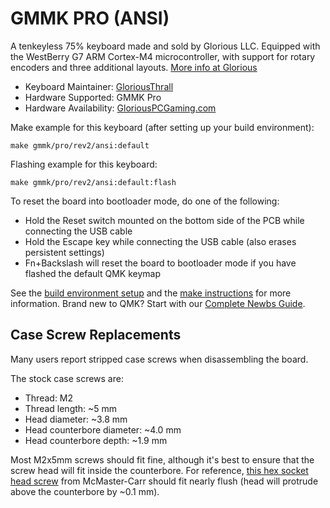 # GMMK PRO (ANSI)

A tenkeyless 75% keyboard made and sold by Glorious LLC. Equipped with the WestBerry G7 ARM Cortex-M4 microcontroller, with support for rotary encoders and three additional layouts. [More info at Glorious](https://www.pcgamingrace.com/products/glorious-gmmk-pro-75-barebone-black)

* Keyboard Maintainer: [GloriousThrall](https://github.com/GloriousThrall)
* Hardware Supported: GMMK Pro
* Hardware Availability: [GloriousPCGaming.com](https://www.pcgamingrace.com/products/glorious-gmmk-pro-75-barebone-black)

Make example for this keyboard (after setting up your build environment):

    make gmmk/pro/rev2/ansi:default

Flashing example for this keyboard:

    make gmmk/pro/rev2/ansi:default:flash

To reset the board into bootloader mode, do one of the following:

* Hold the Reset switch mounted on the bottom side of the PCB while connecting the USB cable
* Hold the Escape key while connecting the USB cable (also erases persistent settings)
* Fn+Backslash will reset the board to bootloader mode if you have flashed the default QMK keymap

See the [build environment setup](https://docs.qmk.fm/#/getting_started_build_tools) and the [make instructions](https://docs.qmk.fm/#/getting_started_make_guide) for more information. Brand new to QMK? Start with our [Complete Newbs Guide](https://docs.qmk.fm/#/newbs).

## Case Screw Replacements

Many users report stripped case screws when disassembling the board.

The stock case screws are:
* Thread: M2
* Thread length: ~5 mm
* Head diameter: ~3.8 mm
* Head counterbore diameter: ~4.0 mm
* Head counterbore depth: ~1.9 mm

Most M2x5mm screws should fit fine, although it's best to ensure that the screw head will fit inside the counterbore.
For reference, [this hex socket head screw](https://www.mcmaster.com/91292A005/) from McMaster-Carr should fit nearly flush (head will protrude above the counterbore by ~0.1 mm).
